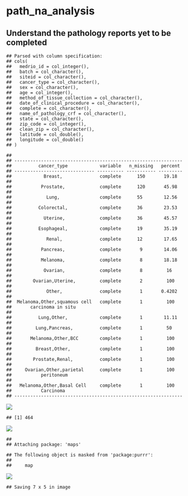 path\_na\_analysis
================

Understand the pathology reports yet to be completed
----------------------------------------------------

    ## Parsed with column specification:
    ## cols(
    ##   medrio_id = col_integer(),
    ##   batch = col_character(),
    ##   siteid = col_character(),
    ##   cancer_type = col_character(),
    ##   sex = col_character(),
    ##   age = col_integer(),
    ##   method_of_tissue_collection = col_character(),
    ##   date_of_clinical_procedure = col_character(),
    ##   complete = col_character(),
    ##   name_of_pathology_crf = col_character(),
    ##   state = col_character(),
    ##   zip_code = col_integer(),
    ##   clean_zip = col_character(),
    ##   latitude = col_double(),
    ##   longitude = col_double()
    ## )

    ## 
    ## ---------------------------------------------------------------
    ##          cancer_type            variable   n_missing   percent 
    ## ------------------------------ ---------- ----------- ---------
    ##            Breast,              complete      150       19.18  
    ## 
    ##           Prostate,             complete      120       45.98  
    ## 
    ##             Lung,               complete      55        12.56  
    ## 
    ##          Colorectal,            complete      36        23.53  
    ## 
    ##            Uterine,             complete      36        45.57  
    ## 
    ##          Esophageal,            complete      19        35.19  
    ## 
    ##             Renal,              complete      12        17.65  
    ## 
    ##           Pancreas,             complete       9        14.06  
    ## 
    ##           Melanoma,             complete       8        18.18  
    ## 
    ##            Ovarian,             complete       8         16    
    ## 
    ##        Ovarian,Uterine,         complete       2         100   
    ## 
    ##             Other,              complete       1       0.4202  
    ## 
    ##  Melanoma,Other,squamous cell   complete       1         100   
    ##       carcinoma in situ                                        
    ## 
    ##          Lung,Other,            complete       1        11.11  
    ## 
    ##         Lung,Pancreas,          complete       1         50    
    ## 
    ##       Melanoma,Other,BCC        complete       1         100   
    ## 
    ##         Breast,Other,           complete       1         100   
    ## 
    ##        Prostate,Renal,          complete       1         100   
    ## 
    ##     Ovarian,Other,parietal      complete       1         100   
    ##           peritoneum                                           
    ## 
    ##   Melanoma,Other,Basal Cell     complete       1         100   
    ##           Carcinoma                                            
    ## ---------------------------------------------------------------

![](path_na_analysis_files/figure-markdown_github/tfl-1.png)

    ## [1] 464

![](path_na_analysis_files/figure-markdown_github/tfl-2.png)

    ## 
    ## Attaching package: 'maps'

    ## The following object is masked from 'package:purrr':
    ## 
    ##     map

![](path_na_analysis_files/figure-markdown_github/unnamed-chunk-1-1.png)

    ## Saving 7 x 5 in image
